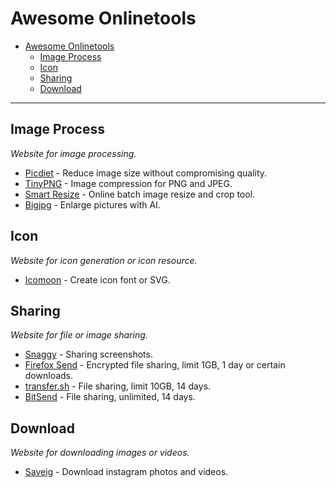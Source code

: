 # Awesome Onlinetools

- [Awesome Onlinetools](#awesome-onlinetools)
    - [Image Process](#image-process)
    - [Icon](#icon)
    - [Sharing](#sharing)
    - [Download](#download)
    
    
- - -

## Image Process

*Website for image processing.*

* [Picdiet](https://www.picdiet.com) - Reduce image size without compromising quality.
* [TinyPNG](https://tinypng.com/) - Image compression for PNG and JPEG.
* [Smart Resize](https://www.smartresize.com/) - Online batch image resize and crop tool.
* [Bigjpg](http://bigjpg.com) - Enlarge pictures with AI.


## Icon

*Website for icon generation or icon resource.*

* [Icomoon](https://icomoon.io/app/#/select) - Create icon font or SVG.

## Sharing

*Website for file or image sharing.*

* [Snaggy](https://snag.gy/) - Sharing screenshots.
* [Firefox Send](https://send.firefox.com/) - Encrypted file sharing, limit 1GB, 1 day or certain downloads.
* [transfer.sh](https://transfer.sh/) - File sharing, limit 10GB, 14 days.
* [BitSend](https://bitsend.jp/?setLang=en) - File sharing, unlimited, 14 days.

## Download

*Website for downloading images or videos.*

* [Saveig](https://saveig.com/) - Download instagram photos and videos.
